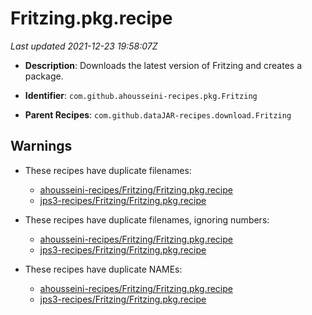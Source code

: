 # Fritzing.pkg.recipe

_Last updated 2021-12-23 19:58:07Z_

- **Description**: Downloads the latest version of Fritzing and creates a package.

- **Identifier**: `com.github.ahousseini-recipes.pkg.Fritzing`

- **Parent Recipes**: `com.github.dataJAR-recipes.download.Fritzing`

## Warnings

- These recipes have duplicate filenames:
    - [ahousseini-recipes/Fritzing/Fritzing.pkg.recipe](/autopkg-dupe-tracker/ahousseini-recipes/Fritzing/Fritzing.pkg.recipe)
    - [jps3-recipes/Fritzing/Fritzing.pkg.recipe](/autopkg-dupe-tracker/jps3-recipes/Fritzing/Fritzing.pkg.recipe)

- These recipes have duplicate filenames, ignoring numbers:
    - [ahousseini-recipes/Fritzing/Fritzing.pkg.recipe](/autopkg-dupe-tracker/ahousseini-recipes/Fritzing/Fritzing.pkg.recipe)
    - [jps3-recipes/Fritzing/Fritzing.pkg.recipe](/autopkg-dupe-tracker/jps3-recipes/Fritzing/Fritzing.pkg.recipe)

- These recipes have duplicate NAMEs:
    - [ahousseini-recipes/Fritzing/Fritzing.pkg.recipe](/autopkg-dupe-tracker/ahousseini-recipes/Fritzing/Fritzing.pkg.recipe)
    - [jps3-recipes/Fritzing/Fritzing.pkg.recipe](/autopkg-dupe-tracker/jps3-recipes/Fritzing/Fritzing.pkg.recipe)